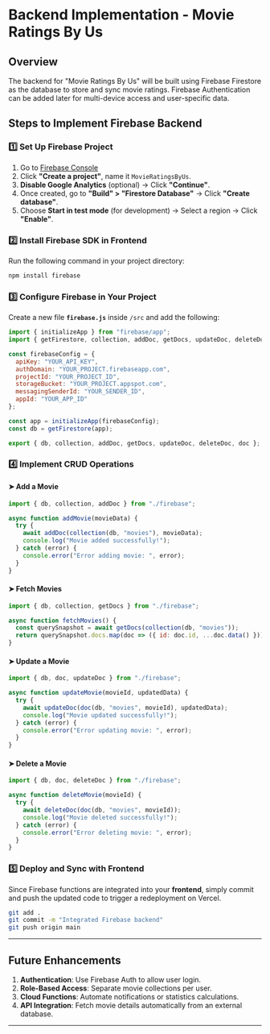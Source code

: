 # Backend Implementation - Movie Ratings By Us

## Overview
The backend for "Movie Ratings By Us" will be built using Firebase Firestore as the database to store and sync movie ratings. Firebase Authentication can be added later for multi-device access and user-specific data.

## Steps to Implement Firebase Backend

### 1️⃣ Set Up Firebase Project
1. Go to [Firebase Console](https://console.firebase.google.com/)
2. Click **"Create a project"**, name it `MovieRatingsByUs`.
3. **Disable Google Analytics** (optional) → Click **"Continue"**.
4. Once created, go to **"Build" > "Firestore Database"** → Click **"Create database"**.
5. Choose **Start in test mode** (for development) → Select a region → Click **"Enable"**.

### 2️⃣ Install Firebase SDK in Frontend
Run the following command in your project directory:
```sh
npm install firebase
```

### 3️⃣ Configure Firebase in Your Project
Create a new file **`firebase.js`** inside `/src` and add the following:

```js
import { initializeApp } from "firebase/app";
import { getFirestore, collection, addDoc, getDocs, updateDoc, deleteDoc, doc } from "firebase/firestore";

const firebaseConfig = {
  apiKey: "YOUR_API_KEY",
  authDomain: "YOUR_PROJECT.firebaseapp.com",
  projectId: "YOUR_PROJECT_ID",
  storageBucket: "YOUR_PROJECT.appspot.com",
  messagingSenderId: "YOUR_SENDER_ID",
  appId: "YOUR_APP_ID"
};

const app = initializeApp(firebaseConfig);
const db = getFirestore(app);

export { db, collection, addDoc, getDocs, updateDoc, deleteDoc, doc };
```

### 4️⃣ Implement CRUD Operations

#### ➤ Add a Movie
```js
import { db, collection, addDoc } from "./firebase";

async function addMovie(movieData) {
  try {
    await addDoc(collection(db, "movies"), movieData);
    console.log("Movie added successfully!");
  } catch (error) {
    console.error("Error adding movie: ", error);
  }
}
```

#### ➤ Fetch Movies
```js
import { db, collection, getDocs } from "./firebase";

async function fetchMovies() {
  const querySnapshot = await getDocs(collection(db, "movies"));
  return querySnapshot.docs.map(doc => ({ id: doc.id, ...doc.data() }));
}
```

#### ➤ Update a Movie
```js
import { db, doc, updateDoc } from "./firebase";

async function updateMovie(movieId, updatedData) {
  try {
    await updateDoc(doc(db, "movies", movieId), updatedData);
    console.log("Movie updated successfully!");
  } catch (error) {
    console.error("Error updating movie: ", error);
  }
}
```

#### ➤ Delete a Movie
```js
import { db, doc, deleteDoc } from "./firebase";

async function deleteMovie(movieId) {
  try {
    await deleteDoc(doc(db, "movies", movieId));
    console.log("Movie deleted successfully!");
  } catch (error) {
    console.error("Error deleting movie: ", error);
  }
}
```

### 5️⃣ Deploy and Sync with Frontend
Since Firebase functions are integrated into your **frontend**, simply commit and push the updated code to trigger a redeployment on Vercel.

```sh
git add .
git commit -m "Integrated Firebase backend"
git push origin main
```

---

## Future Enhancements
1. **Authentication**: Use Firebase Auth to allow user login.
2. **Role-Based Access**: Separate movie collections per user.
3. **Cloud Functions**: Automate notifications or statistics calculations.
4. **API Integration**: Fetch movie details automatically from an external database.

---

